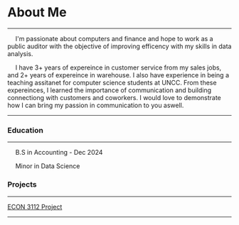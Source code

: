 # About Me
---

&emsp; I'm passionate about computers and finance and hope to work as a public auditor with the objective of improving efficency with my skills in data analysis. 

&emsp; I have 3+ years of expereince in customer service from my sales jobs, and 2+ years of expereince in warehouse. I also have experience in being a teaching assitanet for computer science students at UNCC. From these expereinces, I learned the importance of communication and building connectiong with customers and coworkers. I would love to demonstrate how I can bring my passion in communication to you aswell. 

---

### Education

---
&emsp; B.S in Accounting - Dec 2024
  
&emsp; Minor in Data Science

### Projects

---

<a href="https://damullutkid.github.io/assets/ECON 3112 001 Project Paper.pdf" target="_blank">ECON 3112 Project</a>

---


